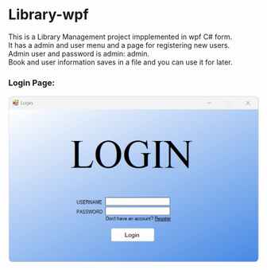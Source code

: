 # Library-wpf
This is a Library Management project impplemented in wpf C# form.\
It has a admin and user menu and a page for registering new users.\
Admin user and password is admin: admin.\
Book and user information saves in a file and you can use it for later.
<h3>Login Page:</h3>
<p align="center">
  <img src="https://github.com/TheBigBaldHead/Library-wpf/blob/main/pictures/login.png" title="Login Page">
</p>

